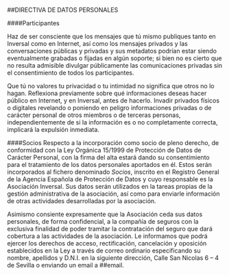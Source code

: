 ##DIRECTIVA DE DATOS PERSONALES


####Participantes

Haz de ser consciente que los mensajes que tú mismo publiques tanto en Inversal como en Internet, así como los mensajes privados y las conversaciones públicas y privadas y sus metadatos podrían estar siendo eventualmente grabadas o fijadas en algún soporte; si bien no es cierto que no resulta admisible divulgar públicamente las comunicaciones privadas sin el consentimiento de todos los participantes. 

Que tú no valores tu privacidad o tu intimidad no significa que otros no lo hagan. Reflexiona previamente sobre qué informaciones deseas hacer público en Internet, y en Inversal, antes de hacerlo. Invadir privados físicos o digitales revelando o poniendo en peligro informaciones privadas o de carácter personal de otros miembros o de terceras personas, independientemente de si la información es o no completamente correcta, implicará la expulsión inmediata.


####Socios
Respecto a la incorporación como socio de pleno derecho, de conformidad con la Ley Orgánica 15/1999 de Protección de Datos de Carácter Personal, con la firma del alta estará dando su consentimiento para el tratamiento de los datos personales aportados en él. Estos serán incorporados al fichero denominado *Socios*, inscrito en el Registro General de la Agencia Española de Protección de Datos y cuyo responsable es la Asociación Inversal. Sus datos serán utilizados en la tareas propias de la gestión administrativa de la asociación, así como para enviarle información de otras actividades desarrolladas por la asociación. 

Asimismo consiente expresamente que la Asociación ceda sus datos personales, de forma confidencial, a la compañía de seguros con la exclusiva finalidad de poder tramitar la contratación del seguro que dará cobertura a las actividades de la asociación. Le informamos que podrá ejercer los derechos de acceso, rectificación, cancelación y oposición establecidos en la Ley a través de correo ordinario especificando su nombre, apellidos y D.N.I. en la siguiente dirección, Calle San Nicolas 6 – 4 de Sevilla o enviando un email a ##email.
